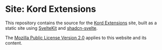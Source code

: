 # Site: Kord Extensions

This repository contains the source for the [Kord Extensions](https://kordex.dev) site, built as a static site
using [SvelteKit](https://kit.svelte.dev/) and [shadcn-svelte](https://www.shadcn-svelte.com/).

The [Mozilla Public License Version 2.0](/LICENSE) applies to this website and its content.
